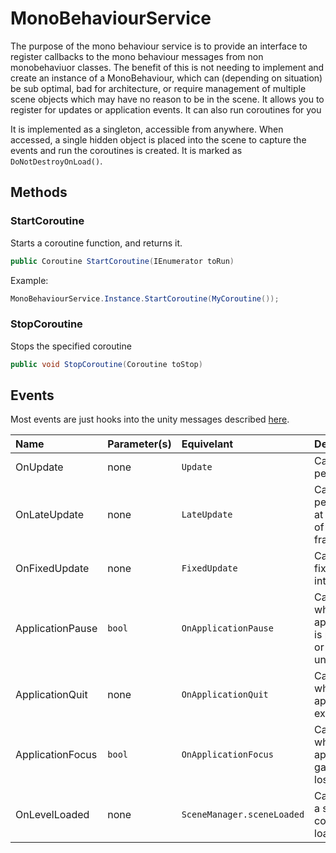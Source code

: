 ﻿# MonoBehaviourService

The purpose of the mono behaviour service is to provide an interface to register callbacks to the mono behaviour messages from non monobehaviuor classes. The benefit of this is not needing to implement and create an instance of a MonoBehaviour, which can (depending on situation) be sub optimal, bad for architecture, or require management of multiple scene objects which may have no reason to be in the scene. 
It allows you to register for updates or application events. It can also run coroutines for you 

It is implemented as a singleton, accessible from anywhere. When accessed, a single hidden object is placed into the scene to capture the events and run the coroutines is created. It is marked as `DoNotDestroyOnLoad()`.

## Methods

### StartCoroutine
Starts a coroutine function, and returns it.
```c#
public Coroutine StartCoroutine(IEnumerator toRun)
```

Example:
```c#
MonoBehaviourService.Instance.StartCoroutine(MyCoroutine());
```

### StopCoroutine
Stops the specified coroutine
```c#
public void StopCoroutine(Coroutine toStop)
```


## Events

Most events are just hooks into the unity messages described [here](https://docs.unity3d.com/Manual/ExecutionOrder.html).

| Name | Parameter(s) | Equivelant | Description |
|:-----|:------------ |:-----------|:------------|
| OnUpdate | none | `Update` | Called once per frame. |
| OnLateUpdate | none | `LateUpdate` | Called once per frame at the end of the frame. |
| OnFixedUpdate | none | `FixedUpdate` | Called at fixed intervals |
| ApplicationPause | `bool`| `OnApplicationPause` | Called when application is paused or unpaused |
| ApplicationQuit | none | `OnApplicationQuit` | Called when the application exits |
| ApplicationFocus | `bool` | `OnApplicationFocus` | Called when the application gains or loses focus |
| OnLevelLoaded | none | `SceneManager.sceneLoaded` | Called after a scene has completed loading|
